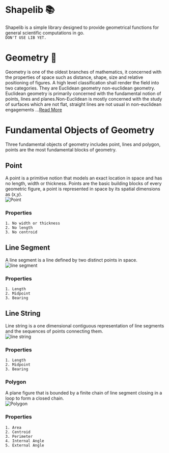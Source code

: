 # Shapelib :books:
Shapelib is a simple library designed to provide geometrical functions for general scientific computations in go.  
```DON'T USE LIB YET.```
# Geometry :triangular_ruler:  
Geometry is one of the oldest branches of mathematics, it concerned with the properties of space such as 
distance, shape, size and relative positioning of figures. A high level classification shall render the field
into two categories. They are Euclidean geometry non-euclidean geometry. Euclidean geometry is primarily concerned
with the fundamental notion of points, lines and planes.Non-Euclidean is mostly concerned with the study of surfaces
which are not flat, straight lines are not usual in non-euclidean engagements ...[Read More](https://en.wikipedia.org/wiki/Geometry)  

# Fundamental Objects of Geometry
Three fundamental objects of geometry includes point, lines and polygon, points are the most fundamental 
blocks of geometry.
## Point 
A point is a primitive notion that models an exact location in space and has no length, width or thickness.
Points are the basic building blocks of every geometric figure, a point is represented in space by its spatial 
dimensions as (x,y).  
![Point](https://encrypted-tbn0.gstatic.com/images?q=tbn:ANd9GcRegNSRT5ckAhKaTJBYBkUgNNAe2Ojex4xAdF4VfpXGjTv3q4rKDsu93Oo1_DZq1djhGqo&usqp=CAU)  
### Properties
```
1. No width or thickness 
2. No length
3. No centroid
```
## Line Segment
A line segment is a line defined by two distinct points in space.  
![line segment](https://ccssmathanswers.com/wp-content/uploads/2021/04/line-segment.jpg)
### Properties
```
1. Length
2. Midpoint
3. Bearing
```
## Line String  
Line string is a one dimensional contiguous representation of line segments and the sequences of points connecting them.  
![line string](https://spin.atomicobject.com/wp-content/uploads/Screen-Shot-2020-08-16-at-10.52.17-AM-590x224.png)
### Properties
```
1. Length
2. Midpoint
3. Bearing
```
### Polygon
A plane figure that is bounded by a finite chain of line segment closing in a loop to form a closed chain.  
![Polygon](https://upload.wikimedia.org/wikipedia/commons/thumb/0/01/Regular_polygon_5_annotated.svg/330px-Regular_polygon_5_annotated.svg.png)
### Properties
```
1. Area
2. Centroid
3. Perimeter
4. Internal Angle
5. External Angle
```
